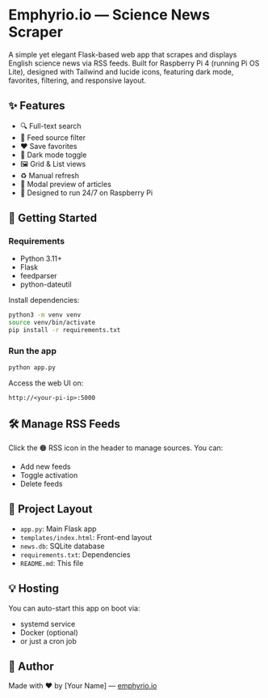 # Emphyrio.io — Science News Scraper

A simple yet elegant Flask-based web app that scrapes and displays English science news via RSS feeds. Built for Raspberry Pi 4 (running Pi OS Lite), designed with Tailwind and lucide icons, featuring dark mode, favorites, filtering, and responsive layout.

## ✨ Features

- 🔍 Full-text search
- 📡 Feed source filter
- ❤️ Save favorites
- 🌙 Dark mode toggle
- 🖼️ Grid & List views
- ♻️ Manual refresh
- 📰 Modal preview of articles
- 🔌 Designed to run 24/7 on Raspberry Pi

## 🚀 Getting Started

### Requirements

- Python 3.11+
- Flask
- feedparser
- python-dateutil

Install dependencies:

```bash
python3 -m venv venv
source venv/bin/activate
pip install -r requirements.txt
```

### Run the app

```bash
python app.py
```

Access the web UI on:

```
http://<your-pi-ip>:5000
```

## 🛠️ Manage RSS Feeds

Click the 🟠 RSS icon in the header to manage sources.
You can:

- Add new feeds
- Toggle activation
- Delete feeds

## 📂 Project Layout

- `app.py`: Main Flask app
- `templates/index.html`: Front-end layout
- `news.db`: SQLite database
- `requirements.txt`: Dependencies
- `README.md`: This file

## 💡 Hosting

You can auto-start this app on boot via:

- systemd service
- Docker (optional)
- or just a cron job

## 👤 Author

Made with ❤️ by [Your Name] — [emphyrio.io](https://emphyrio.io)
